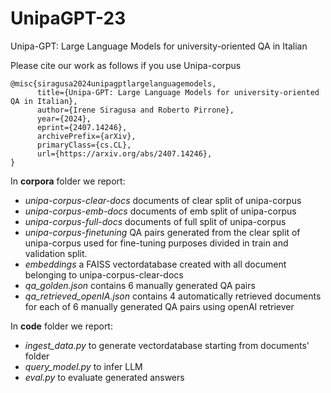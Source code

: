 # UnipaGPT-23

Unipa-GPT: Large Language Models for university-oriented QA in Italian

Please cite our work as follows if you use Unipa-corpus

```
@misc{siragusa2024unipagptlargelanguagemodels,
      title={Unipa-GPT: Large Language Models for university-oriented QA in Italian}, 
      author={Irene Siragusa and Roberto Pirrone},
      year={2024},
      eprint={2407.14246},
      archivePrefix={arXiv},
      primaryClass={cs.CL},
      url={https://arxiv.org/abs/2407.14246}, 
}
```

In **corpora** folder we report:
  * _unipa-corpus-clear-docs_ documents of clear split of unipa-corpus
  * _unipa-corpus-emb-docs_ documents of emb split of unipa-corpus
  * _unipa-corpus-full-docs_ documents of full split of unipa-corpus
  * _unipa-corpus-finetuning_ QA pairs generated from the clear split of unipa-corpus used for fine-tuning purposes divided in train and validation split. 
  * _embeddings_ a FAISS vectordatabase created with all document belonging to unipa-corpus-clear-docs
  * _qa_golden.json_ contains 6 manually generated QA pairs
  * _qa_retrieved_openIA.json_ contains 4 automatically retrieved documents for each of 6 manually generated QA pairs using openAI retriever


In **code** folder we report:
  *  _ingest_data.py_ to generate vectordatabase starting from documents' folder
  *  _query_model.py_ to infer LLM
  *  _eval.py_ to evaluate generated answers
